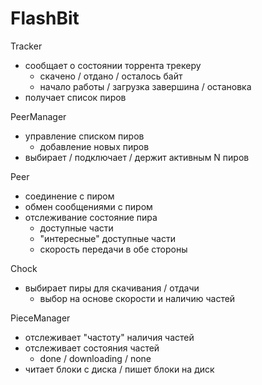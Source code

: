 FlashBit
========

Tracker
  * сообщает о состоянии торрента трекеру
    * скачено / отдано / осталось байт
    * начало работы / загрузка завершина / остановка
  * получает список пиров


PeerManager
  * управление списком пиров
    * добавление новых пиров
  * выбирает / подключает / держит активным N пиров


Peer
  * соединение с пиром
  * обмен сообщениями с пиром
  * отслеживание состояние пира
    * доступные части
    * "интересные" доступные части
    * скорость передачи в обе стороны

Chock
  * выбирает пиры для скачивания / отдачи
    * выбор на основе скорости и наличию частей


PieceManager
  * отслеживает "частоту" наличия частей
  * отслеживает состояния частей
    * done / downloading / none
  * читает блоки с диска / пишет блоки на диск


